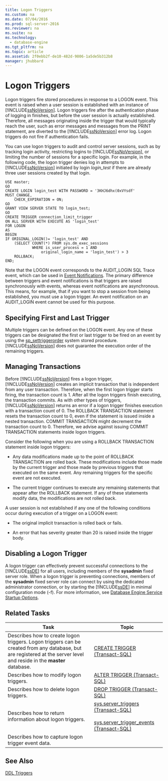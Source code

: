 ```yaml
---
title: Logon Triggers
ms.custom: na
ms.date: 07/04/2016
ms.prod: sql-server-2016
ms.reviewer: na
ms.suite: na
ms.technology: 
  - database-engine
ms.tgt_pltfrm: na
ms.topic: article
ms.assetid: 2f0ebb2f-de10-482d-9806-1a5de5b312b8
manager: jhubbard
---
```

# Logon Triggers
Logon triggers fire stored procedures in response to a LOGON event. This event is raised when a user session is established with an instance of [!INCLUDE[ssNoVersion](../../Topics/TopicNameContainA/includes/ssNoVersion_md.md)]. Logon triggers fire after the authentication phase of logging in finishes, but before the user session is actually established. Therefore, all messages originating inside the trigger that would typically reach the user, such as error messages and messages from the PRINT statement, are diverted to the [!INCLUDE[ssNoVersion](../../Topics/TopicNameContainA/includes/ssNoVersion_md.md)] error log. Logon triggers do not fire if authentication fails.  
  
 You can use logon triggers to audit and control server sessions, such as by tracking login activity, restricting logins to [!INCLUDE[ssNoVersion](../../Topics/TopicNameContainA/includes/ssNoVersion_md.md)], or limiting the number of sessions for a specific login. For example, in the following code, the logon trigger denies log in attempts to [!INCLUDE[ssNoVersion](../../Topics/TopicNameContainA/includes/ssNoVersion_md.md)] initiated by login *login_test* if there are already three user sessions created by that login.  
  
```  
USE master;  
GO  
CREATE LOGIN login_test WITH PASSWORD = '3KHJ6dhx(0xVYsdf' MUST_CHANGE,  
    CHECK_EXPIRATION = ON;  
GO  
GRANT VIEW SERVER STATE TO login_test;  
GO  
CREATE TRIGGER connection_limit_trigger  
ON ALL SERVER WITH EXECUTE AS 'login_test'  
FOR LOGON  
AS  
BEGIN  
IF ORIGINAL_LOGIN()= 'login_test' AND  
    (SELECT COUNT(*) FROM sys.dm_exec_sessions  
            WHERE is_user_process = 1 AND  
                original_login_name = 'login_test') > 3  
    ROLLBACK;  
END;  
```  
  
 Note that the LOGON event corresponds to the AUDIT_LOGIN SQL Trace event, which can be used in [Event Notifications](../../Topics/TopicNameNotContainA/Event-Notifications.md). The primary difference between triggers and event notifications is that triggers are raised synchronously with events, whereas event notifications are asynchronous. This means, for example, that if you want to stop a session from being established, you must use a logon trigger. An event notification on an AUDIT_LOGIN event cannot be used for this purpose.  
  
## Specifying First and Last Trigger  
 Multiple triggers can be defined on the LOGON event. Any one of these triggers can be designated the first or last trigger to be fired on an event by using the [sp_settriggerorder](assetId:///8b75c906-7315-486c-bc59-293ef12078e8) system stored procedure. [!INCLUDE[ssNoVersion](../../Topics/TopicNameContainA/includes/ssNoVersion_md.md)] does not guarantee the execution order of the remaining triggers.  
  
## Managing Transactions  
 Before [!INCLUDE[ssNoVersion](../../Topics/TopicNameContainA/includes/ssNoVersion_md.md)] fires a logon trigger, [!INCLUDE[ssNoVersion](../../Topics/TopicNameContainA/includes/ssNoVersion_md.md)] creates an implicit transaction that is independent from any user transaction. Therefore, when the first logon trigger starts firing, the transaction count is 1. After all the logon triggers finish executing, the transaction commits. As with other types of triggers, [!INCLUDE[ssNoVersion](../../Topics/TopicNameContainA/includes/ssNoVersion_md.md)] returns an error if a logon trigger finishes execution with a transaction count of 0. The ROLLBACK TRANSACTION statement resets the transaction count to 0, even if the statement is issued inside a nested transaction. COMMIT TRANSACTION might decrement the transaction count to 0. Therefore, we advise against issuing COMMIT TRANSACTION statements inside logon triggers.  
  
 Consider the following when you are using a ROLLBACK TRANSACTION statement inside logon triggers:  
  
-   Any data modifications made up to the point of ROLLBACK TRANSACTION are rolled back. These modifications include those made by the current trigger and those made by previous triggers that executed on the same event. Any remaining triggers for the specific event are not executed.  
  
-   The current trigger continues to execute any remaining statements that appear after the ROLLBACK statement. If any of these statements modify data, the modifications are not rolled back.  
  
 A user session is not established if any one of the following conditions occur during execution of a trigger on a LOGON event:  
  
-   The original implicit transaction is rolled back or fails.  
  
-   An error that has severity greater than 20 is raised inside the trigger body.  
  
## Disabling a Logon Trigger  
 A logon trigger can effectively prevent successful connections to the [!INCLUDE[ssDE](../../Topics/TopicNameContainA/includes/ssDE_md.md)] for all users, including members of the **sysadmin** fixed server role. When a logon trigger is preventing connections, members of the **sysadmin** fixed server role can connect by using the dedicated administrator connection, or by starting the [!INCLUDE[ssDE](../../Topics/TopicNameContainA/includes/ssDE_md.md)] in minimal configuration mode (-f). For more information, see [Database Engine Service Startup Options](../../Topics/TopicNameNotContainA/Database-Engine-Service-Startup-Options.md).  
  
## Related Tasks  
  
|Task|Topic|  
|----------|-----------|  
|Describes how to create logon triggers. Logon triggers can be created from any database, but are registered at the server level and reside in the **master** database.|[CREATE TRIGGER (Transact-SQL)](assetId:///edeced03-decd-44c3-8c74-2c02f801d3e7)|  
|Describes how to modify logon triggers.|[ALTER TRIGGER (Transact-SQL)](assetId:///2a99c7c1-ac2f-4637-aa7c-3d1bf514e500)|  
|Describes how to delete logon triggers.|[DROP TRIGGER (Transact-SQL)](assetId:///092d0d71-9f1e-4e38-a1c4-2487adfa5b4e)|  
|Describes how to return information about logon triggers.|[sys.server_triggers (Transact-SQL)](assetId:///25926ff4-9271-45bf-bc32-d5d3344bd47a)<br /><br /> [sys.server_trigger_events (Transact-SQL)](assetId:///be7d8a59-3c00-4f1b-b4b0-3dcd5572e002)|  
|Describes how to capture logon trigger event data.||  
  
## See Also  
 [DDL Triggers](../../Topics/TopicNameNotContainA/DDL-Triggers.md)